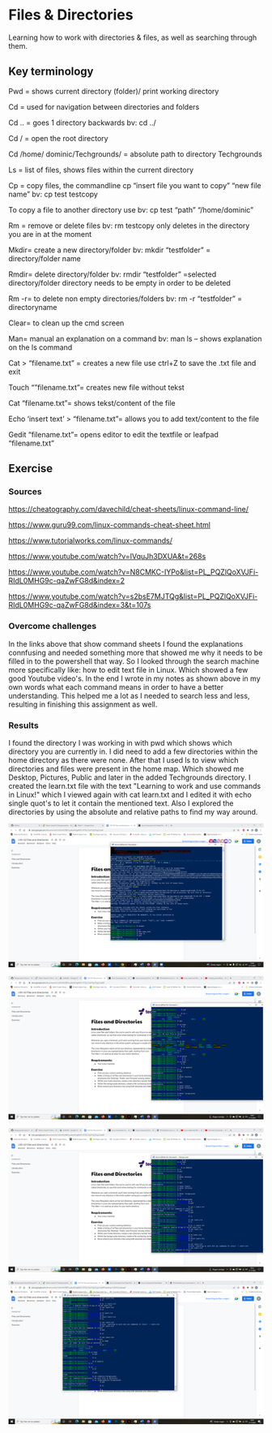 # Files & Directories
Learning how to work with directories & files, as well as searching through them.

## Key terminology
Pwd = shows current directory (folder)/ print working directory

Cd = used for navigation between directories and folders

Cd .. = goes 1 directory backwards bv: cd ../

Cd / = open the root directory

Cd /home/ dominic/Techgrounds/ = absolute path to directory Techgrounds

Ls = list of files, shows files within the current directory

Cp = copy files, the commandline cp “insert file you want to copy” “new file name” bv: cp test testcopy

To copy a file to another directory use bv: cp test “path” “/home/dominic”

Rm = remove or delete files bv: rm testcopy only deletes in the directory you are in at the moment

Mkdir= create a new directory/folder bv: mkdir “testfolder” = directory/folder name

Rmdir= delete directory/folder bv: rmdir “testfolder” =selected directory/folder directory needs to be empty in order to be deleted

Rm -r= to delete non empty directories/folders bv: rm -r “testfolder” = directoryname

Clear= to clean up the cmd screen

Man= manual an explanation on a command bv: man ls – shows explanation on the ls command

Cat > “filename.txt” = creates a new file use ctrl+Z to save the .txt file and
exit

Touch “”filename.txt”= creates new file without tekst

Cat “filename.txt”= shows tekst/content of the file

Echo ‘insert text’ > “filename.txt”= allows you to add text/content to the file

Gedit “filename.txt”= opens editor to edit the textfile or leafpad “filename.txt”

## Exercise
### Sources
https://cheatography.com/davechild/cheat-sheets/linux-command-line/

https://www.guru99.com/linux-commands-cheat-sheet.html

https://www.tutorialworks.com/linux-commands/

https://www.youtube.com/watch?v=IVquJh3DXUA&t=268s

https://www.youtube.com/watch?v=N8CMKC-IYPo&list=PL_PQZlQoXVJFi-RIdL0MHG9c-qaZwFG8d&index=2

https://www.youtube.com/watch?v=s2bsE7MJTQg&list=PL_PQZlQoXVJFi-RIdL0MHG9c-qaZwFG8d&index=3&t=107s

### Overcome challenges
In the links above that show command sheets I found the explanations connfusing and needed something more that showed me why it needs to be filled in to the powershell that way. So I looked through the search machine more specifically like: how to edit text file in Linux. Which showed a few good Youtube video's. In the end I wrote in my notes as shown above in my own words what each command means in order to have a better understanding. This helped me a lot as I needed to search less and less, resulting in finishing this assignment as well.

### Results
I found the directory I was working in with pwd which shows which directory you are currently in. I did need to add a few directories within the home directory as there were none. After that I used ls to view which directories and files were present in the home map. Which showed me Desktop, Pictures, Public and later in the added Techgrounds directory. I created the learn.txt file with the text "Learning to work and use commands in Linux!" which I viewed again with cat learn.txt and I edited it with echo single quot's to let it contain the mentioned text. Also I explored the directories by using the absolute and relative paths to find my way around.

![alt text](https://github.com/Techgrounds-Cloud-9/cloud-9-Ephraim52/blob/main/00_includes/current%20directory.png)

![alt text](https://github.com/Techgrounds-Cloud-9/cloud-9-Ephraim52/blob/main/00_includes/home%20directory.png)

![alt text](https://github.com/Techgrounds-Cloud-9/cloud-9-Ephraim52/blob/main/00_includes/added%20txt%20file%2Btext.png)

![alt text](https://github.com/Techgrounds-Cloud-9/cloud-9-Ephraim52/blob/main/00_includes/relative%20%26%20absolute%20path.png)
